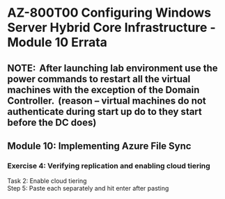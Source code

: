 # AZ-800T00 Configuring Windows Server Hybrid Core Infrastructure - Module 10 Errata <br>

## NOTE:  After launching lab environment use the power commands to restart all the virtual machines with the exception of the Domain Controller.  (reason – virtual machines do not authenticate during start up do to they start before the DC does)  <br>

## Module 10:  Implementing Azure File Sync <br>

### Exercise 4: Verifying replication and enabling cloud tiering <br>

Task 2: Enable cloud tiering <br>
Step 5:  Paste each separately and hit enter after pasting <br>

 